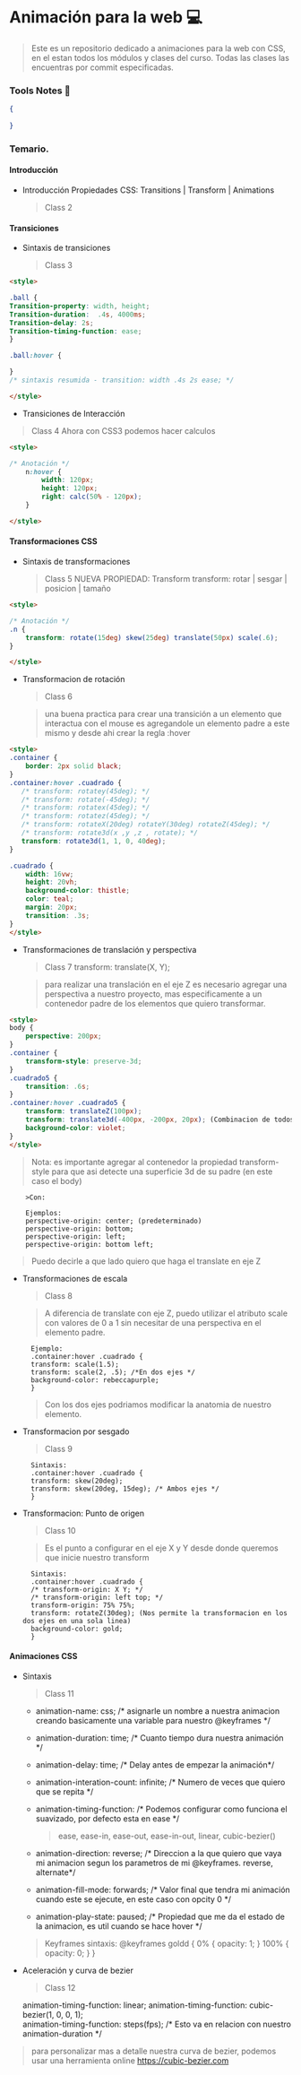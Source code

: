 # Animación para la web 💻

>Este es un repositorio dedicado a animaciones para la web con CSS, en el estan todos los módulos y clases del curso. Todas las clases las encuentras por commit especificadas.

### Tools Notes 📝
```json
{
    
}
```

### Temario.
#### Introducción
* Introducción
	Propiedades CSS: Transitions | Transform | Animations
	> Class 2

#### Transiciones
* Sintaxis de transiciones
	> Class 3

```html
<style>

.ball {
Transition-property: width, height;
Transition-duration:  .4s, 4000ms;
Transition-delay: 2s;
Transition-timing-function: ease;
}

.ball:hover {

}
/* sintaxis resumida - transition: width .4s 2s ease; */

</style>
```

* Transiciones de Interacción
>Class 4
		Ahora con CSS3 podemos hacer calculos

```html 
<style>

/* Anotación */
	n:hover {
		width: 120px;
		height: 120px;
		right: calc(50% - 120px); 
	}

</style>
```

#### Transformaciones CSS

* Sintaxis de transformaciones
	>Class 5
		NUEVA PROPIEDAD: Transform
    	transform: rotar | sesgar | posicion | tamaño

```html
<style>

/* Anotación */
.n {
	transform: rotate(15deg) skew(25deg) translate(50px) scale(.6);
}

</style>
```

* Transformacion de rotación
	>Class 6

	>una buena practica para crear una transición a un elemento que interactua con el mouse es agregandole un elemento padre a este mismo y desde ahi crear la regla :hover

```html
<style>
.container {
    border: 2px solid black;
}
.container:hover .cuadrado {
   /* transform: rotatey(45deg); */
   /* transform: rotate(-45deg); */
   /* transform: rotatex(45deg); */
   /* transform: rotatez(45deg); */
   /* transform: rotateX(20deg) rotateY(30deg) rotateZ(45deg); */
   /* transform: rotate3d(x ,y ,z , rotate); */
   transform: rotate3d(1, 1, 0, 40deg);
}

.cuadrado {
    width: 16vw;
    height: 20vh;
    background-color: thistle;
    color: teal;
    margin: 20px;
    transition: .3s;
}
</style>
```

* Transformaciones de translación y perspectiva
	>Class 7
		transform: translate(X, Y);

	>para realizar una translación en el eje Z es necesario agregar una perspectiva a nuestro proyecto, mas especificamente a un contenedor padre de los elementos que quiero transformar.

```html
<style>
body {
	perspective: 200px;
}
.container {
	transform-style: preserve-3d;
}
.cuadrado5 {
    transition: .6s;
}
.container:hover .cuadrado5 {
    transform: translateZ(100px);
	transform: translate3d(-400px, -200px, 20px); (Combinacion de todos los ejes)
    background-color: violet;
}
</style>
```

>Nota: es importante agregar al contenedor la propiedad transform-style para que asi detecte una superficie 3d de su padre (en este caso el body)
	
		>Con:

		Ejemplos:
		perspective-origin: center; (predeterminado)
		perspective-origin: bottom;
		perspective-origin: left;
		perspective-origin: bottom left;

>Puedo decirle a que lado quiero que haga el translate en eje Z

* Transformaciones de escala
	>Class 8

	>A diferencia de translate con eje Z, puedo utilizar el atributo scale con valores de 0 a 1 sin necesitar de una perspectiva en el elemento padre.

		Ejemplo:
		.container:hover .cuadrado { 
		transform: scale(1.5);
		transform: scale(2, .5); /*En dos ejes */
		background-color: rebeccapurple; 
		}

	>Con los dos ejes podriamos modificar la anatomia de nuestro elemento.

* Transformacion por sesgado
	>Class 9 

		Sintaxis:
		.container:hover .cuadrado {
		transform: skew(20deg);
		transform: skew(20deg, 15deg); /* Ambos ejes */
		}

* Transformacion: Punto de origen
	>Class 10

	>Es el punto a configurar en el eje X y Y desde donde queremos que inicie nuestro transform

		Sintaxis:
		.container:hover .cuadrado {
		/* transform-origin: X Y; */
		/* transform-origin: left top; */
		transform-origin: 75% 75%;
		transform: rotateZ(30deg); (Nos permite la transformacion en los dos ejes en una sola linea)
		background-color: gold;
		}

#### Animaciones CSS

* Sintaxis
	>Class 11

	- animation-name: css; /* asignarle un nombre a nuestra animacion creando basicamente una variable para nuestro @keyframes */

	- animation-duration: time; /* Cuanto tiempo dura nuestra animación */
	- animation-delay: time; /* Delay antes de empezar la animación*/
	- animation-interation-count: infinite; /* Numero de veces que quiero que se repita */
	- animation-timing-function: /* Podemos configurar como funciona el suavizado, por defecto esta en ease */
		>ease, ease-in, ease-out, ease-in-out, linear, cubic-bezier()
	- animation-direction: reverse; /* Direccion a la que quiero que vaya mi animacion segun los parametros de mi @keyframes. reverse, alternate*/
	- animation-fill-mode: forwards; /* Valor final que tendra mi animación cuando este se ejecute, en este caso con opcity 0 */ 
	- animation-play-state: paused; /* Propiedad que me da el estado de la animacion, es util cuando se hace hover */

	>Keyframes sintaxis:
			@keyframes goldd {
			0% {
				opacity: 1;
			}
			100% {
				opacity: 0;
			}
			}	

* Aceleración y curva de bezier
	>Class 12

	animation-timing-function: linear;
	animation-timing-function: cubic-bezier(1, 0, 0, 1);	
	animation-timing-function: steps(fps); /* Esto va en relacion con nuestro animation-duration */

>para personalizar mas a detalle nuestra curva de bezier, podemos usar una herramienta online https://cubic-bezier.com